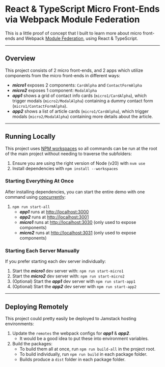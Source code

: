 # React & TypeScript Micro Front-Ends via Webpack Module Federation

This is a little proof of concept that I built to learn more about micro front-ends and Webpack [Module Federation](https://module-federation.io), using React & TypeScript.

---

## Overview

This project consists of 2 micro front-ends, and 2 apps which utilize components from the micro front-ends in different ways:

* **_micro1_** exposes 2 components: `CardAlpha` and `ContactFormAlpha`
* **_micro2_** exposes 1 component: `ModalAlpha`
* **_app1_** shows a grid of contact info cards (`micro1/CardAlpha`), which trigger modals (`micro2/ModalAlpha`) containing a dummy contact form (`micro1/ContactFormAlpha`).
* **_app2_** shows a list of article cards (`micro1/CardAlpha`), which trigger modals (`micro2/ModalAlpha`) containing more details about the article.

---

## Running Locally

This project uses [NPM workspaces](https://docs.npmjs.com/cli/v10/using-npm/workspaces) so all commands can be run at the root of the main project without needing to traverse the subfolders:

1. Ensure you are using the right version of Node (v20) with `nvm use`
2. Install dependencies with `npm install --workspaces`

### Starting Everything At Once

After installing dependencies, you can start the entire demo with one command using [concurrently](https://github.com/open-cli-tools/concurrently):

1. `npm run start-all`
    * **_app1_** runs at [http://localhost:3000](http://localhost:3000)
    * **_app2_** runs at [http://localhost:3001](http://localhost:3001)
    * **_micro1_** runs at [http://localhost:3030](http://localhost:3030) (only used to expose components)
    * **_micro2_** runs at [http://localhost:3031](http://localhost:3031) (only used to expose components)

### Starting Each Server Manually

If you prefer starting each dev server individually:

1. Start the **_micro1_** dev server with: `npm run start-micro1`
2. Start the **_micro2_** dev server with: `npm run start-micro2`
3. (Optional) Start the **_app1_** dev server with `npm run start-app1`
4. (Optional) Start the **_app2_** dev server with `npm run start-app2`

---

## Deploying Remotely

This project could pretty easily be deployed to Jamstack hosting environments:

1. Update the `remotes` the webpack configs for **_app1_** & **_app2_**.
    * It would be a good idea to put these into environment variables.
2. Build the packages:
    * To build them all at once, run `npm run build-all` in the project root.
    * To build individually, run `npm run build` in each package folder.
    * Builds produce a `dist` folder in each package folder.
